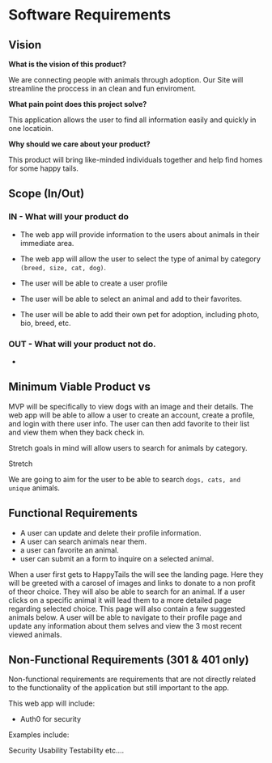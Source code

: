 # Software Requirements

## Vision

**What is the vision of this product?**

We are connecting people with animals through adoption. Our Site will streamline the proccess in an clean and fun enviroment.

**What pain point does this project solve?**

This application allows the user to find all information easily and quickly in one locatioin.

**Why should we care about your product?**

This product will bring like-minded individuals together and help find homes for some happy tails.

## Scope (In/Out)

### IN - What will your product do

- The web app will provide information to the users about animals in their immediate area.

- The web app will allow the user to select the type of animal by category `(breed, size, cat, dog)`.

- The user will be able to create a user profile

- The user will be able to select an animal and add to their favorites.

- The user will be able to add their own pet for adoption, including photo, bio, breed, etc.

### OUT - What will your product not do.

-

## Minimum Viable Product vs

MVP will be specifically to view dogs with an image and their details.
The web app will be able to allow a user to create an account, create a profile, and login with there user info. The user can then add favorite to their list and view them when they back check in.

Stretch goals in mind will allow users to search for animals by category.

Stretch

We are going to aim for the user to be able to search `dogs, cats, and unique` animals.

## Functional Requirements

- A user can update and delete their profile information.
- A user can search animals near them.
- a user can favorite an animal.
- user can submit an a form to inquire on a selected animal.

When a user first gets to HappyTails the will see the landing page. Here they will be greeted with a carosel of images and links to donate to a non profit of theor choice. They will also be able to search for an animal. If a user clicks on a specific animal it will lead them to a more detailed page regarding selected choice. This page will also contain a few suggested animals below. A user will be able to navigate to their profile page and update any information about them selves and view the 3 most recent viewed animals.

## Non-Functional Requirements (301 & 401 only)

Non-functional requirements are requirements that are not directly related to the functionality of the application but still important to the app.

This web app will include:

- Auth0 for security

Examples include:

Security
Usability
Testability
etc….

